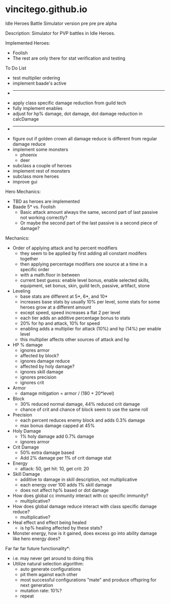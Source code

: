 # vincitego.github.io
Idle Heroes Battle Simulator version pre pre pre alpha


Description:
  Simulator for PVP battles in Idle Heroes. 
  
  
Implemented Heroes:
  * Foolish
  * The rest are only there for stat verification and testing

  
To Do List
  * test multiplier ordering
  * implement baade's active
  * ---------
  * apply class specific damage reduction from guild tech
  * fully implement enables
  * adjust for hp% damage, dot damage, dot damage reduction in calcDamage
  * ------------
  * figure out if golden crown all damage reduce is different from regular damage reduce
  * implement some monsters
    + phoenix
    + deer
  * subclass a couple of heroes
  * implement rest of monsters
  * subclass more heroes
  * improve gui
  
  
Hero Mechanics:
  * TBD as heroes are implemented
  * Baade 5* vs. Foolish
    + Basic attack amount always the same, second part of last passive not working correctly?
    + Or maybe the second part of the last passive is a second piece of damage?
    

Mechanics:
  * Order of applying attack and hp percent modifiers
    + they seem to be applied by first adding all constant modifers together
    + then applying percentage modifiers one source at a time in a specific order 
    + with a math.floor in between
    + current best guess: enable level bonus, enable selected skills, equipment, set bonus, skin, guild tech, passive, artifact, stone
  * Leveling
    + base stats are different at 5*, 6*, and 10*
    + increases base stats by usually 10% per level, some stats for some heroes grow at a different amount
    + except speed, speed increases a flat 2 per level
    + each tier adds an additive percentage bonus to stats
    + 20% for hp and attack, 10% for speed
    + enabling adds a multiplier for attack (10%) and hp (14%) per enable level
    + this multiplier affects other sources of attack and hp
  * HP % damage
    + ignores armor
    + affected by block?
    + ignores damage reduce
    + affected by holy damage?
    + ignores skill damage
    + ignores precision
    + ignores crit
  * Armor
    + damage mitigation = armor / (180 + 20*level)
  * Block
    + 30% reduced normal damage, 44% reduced crit damage
    + chance of crit and chance of block seem to use the same roll
  * Precision
    + each percent reduces enemy block and adds 0.3% damage 
    + max bonus damage capped at 45%
  * Holy Damage
    + 1% holy damage add 0.7% damage
    + ignores armor
  * Crit Damage
    + 50% extra damage based
    + Add 2% damage per 1% of crit damage stat
  * Energy
    + attack: 50, get hit: 10, get crit: 20
  * Skill Damage
    + additive to damage in skill description, not multiplicative
    + each energy over 100 adds 1% skill damage
    + does not affect hp% based or dot damage
  * How does global cc immunity interact with cc specific immunity?
    + multiplicative?
  * How does global damage reduce interact with class specific damage reduce?
    + multiplicative?
  * Heal effect and effect being healed
    + is hp% healing affected by these stats?
  * Monster energy, how is it gained, does excess go into ability damage like hero energy does?
  
  
Far far far future functionality*:
  * i.e. may never get around to doing this
  * Utilize natural selection algorithm:
    + auto generate configurations
    + pit them against each other
    + most successful configurations "mate" and produce offspring for next generation
    + mutation rate: 10%?
    + repeat